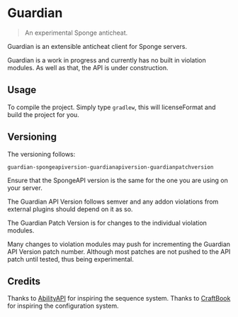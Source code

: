 # Guardian

> An experimental Sponge anticheat.

Guardian is an extensible anticheat client for Sponge servers.

Guardian is a work in progress and currently has no built in violation modules.
As well as that, the API is under construction.

## Usage

To compile the project. Simply type `gradlew`, this will licenseFormat and build the project
for you.

## Versioning

The versioning follows:

`guardian-spongeapiversion-guardianapiversion-guardianpatchversion`

Ensure that the SpongeAPI version is the same for the one you are using on your server.

The Guardian API Version follows semver and any addon violations from external plugins should depend on it as so.

The Guardian Patch Version is for changes to the individual violation modules.

Many changes to violation modules may push for incrementing the Guardian API Version patch number.
Although most patches are not pushed to the API patch until tested, thus being experimental.

## Credits

Thanks to [AbilityAPI](https://github.com/AbilityAPI/abilityapi) for inspiring the sequence system.
Thanks to [CraftBook](https://github.com/sk89q/CraftBook) for inspiring the configuration system.


